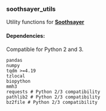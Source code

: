 ### soothsayer_utils
Utility functions for **[Soothsayer](http://www.github.com/jolespin/soothsayer)**

#### Dependencies:
Compatible for Python 2 and 3.

	pandas
	numpy
	tqdm >=4.19
	tzlocal
	biopython
	mmh3
	requests # Python 2/3 compatibility
	pathlib2 # Python 2/3 compatibility	
	bz2file # Python 2/3 compatibility

